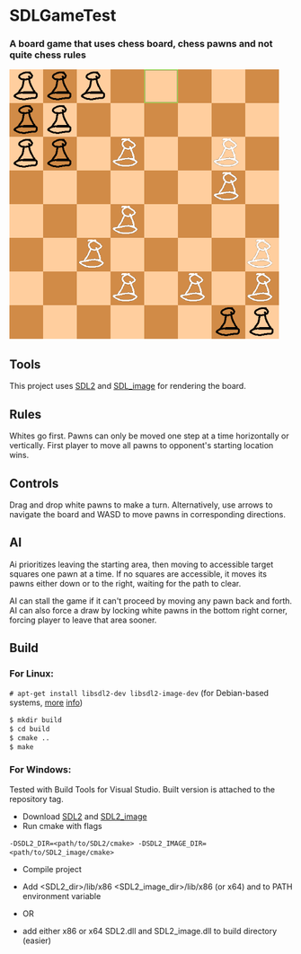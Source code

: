 # SDLGameTest
### A board game that uses chess board, chess pawns and not quite chess rules
![](screenshot.png)

## Tools
This project uses [SDL2](https://github.com/libsdl-org/SDL)
and [SDL_image](https://github.com/libsdl-org/SDL_image)
for rendering the board.

## Rules
Whites go first. Pawns can only be moved one step at a time
horizontally or vertically. First player to move all pawns to
opponent's starting location wins.

## Controls
Drag and drop white pawns to make a turn. Alternatively, use arrows to navigate
the board and WASD to move pawns in corresponding directions.

## AI
Ai prioritizes leaving the starting area, then moving to accessible
target squares one pawn at a time. If no squares are accessible,
it moves its pawns either down or to the right, waiting for the path to clear.

AI can stall the game if it can't proceed by moving any pawn back and forth.
AI can also force a draw by locking white pawns in the bottom right corner,
forcing player to leave that area sooner.


## Build
### For Linux:

`# apt-get install libsdl2-dev libsdl2-image-dev` (for Debian-based systems,
[more](https://lazyfoo.net/tutorials/SDL/01_hello_SDL/linux/index.php)
[info](https://lazyfoo.net/tutorials/SDL/06_extension_libraries_and_loading_other_image_formats/linux/index.php))
```
$ mkdir build
$ cd build
$ cmake ..
$ make
```

### For Windows:
Tested with Build Tools for Visual Studio. Built version is attached to the repository tag.

* Download [SDL2](https://github.com/libsdl-org/SDL) and [SDL2_image](https://github.com/libsdl-org/SDL_image)
* Run cmake with flags
```
-DSDL2_DIR=<path/to/SDL2/cmake> -DSDL2_IMAGE_DIR=<path/to/SDL2_image/cmake>
```
* Compile project


* Add <SDL2_dir>/lib/x86 <SDL2_image_dir>/lib/x86 (or x64) and to PATH environment variable
* OR
* add either x86 or x64 SDL2.dll and SDL2_image.dll to build directory (easier)